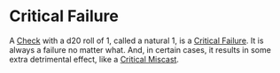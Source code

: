 # Critical Failure

A [Check](../Core%20Procedures/Check.md) with a d20 roll of 1, called a natural 1, is a [Critical Failure](Critical%20Failure.md). It is always a failure no matter what. And, in certain cases, it results in some extra detrimental effect, like a [Critical Miscast](Critical%20Miscast.md).

